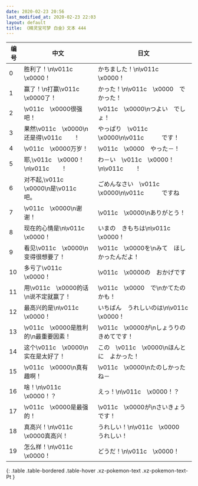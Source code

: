 ```yaml
---
date: 2020-02-23 20:56
last_modified_at: 2020-02-23 22:03
layout: default
title: 《精灵宝可梦 白金》文本 444
---
```

| 编号 | 中文 | 日文 |
| ---- | ---- | ---- |
| 0 | 胜利了！\n\v011c　\x0000！ | かちました！\n\v011c　\x0000！ |
| 1 | 赢了！\n打赢\v011c　\x0000了！ | かった！\n\v011c　\x0000　で　かった！ |
| 2 | \v011c　\x0000很强吧！ | \v011c　\x0000\nつよい　でしょ！ |
| 3 | 果然\v011c　\x0000\n还是得\v011c　　！ | やっぱり　\v011c　\x0000\n\v011c　　　です！ |
| 4 | \v011c　\x0000万岁！ | \v011c　\x0000　やった－！ |
| 5 | 耶,\v011c　\x0000！\n\v011c　　！ | わ－い　\v011c　\x0000！\n\v011c　　！ |
| 6 | 对不起,\v011c　\x0000\n是\v011c　　吧。 | ごめんなさい　\v011c　\x0000\n\v011c　　　ですね |
| 7 | \v011c　\x0000\n谢谢！ | \v011c　\x0000\nありがとう！ |
| 8 | 现在的心情是\n\v011c　\x0000！ | いまの　きもちは\n\v011c　\x0000！ |
| 9 | 看见\v011c　\x0000\n变得很想要了！ | \v011c　\x0000を\nみて　ほしかったんだよ！ |
| 10 | 多亏了\v011c　\x0000！ | \v011c　\x0000の　おかげです |
| 11 | 用\v011c　\x0000的话\n说不定就赢了！ | \v011c　\x0000　で\nかてたのかも！ |
| 12 | 最高兴的是\n\v011c　\x0000！ | いちばん　うれしいのは\n\v011c　\x0000！ |
| 13 | \v011c　\x0000是胜利的\n最重要因素！ | \v011c　\x0000が\nしょうりの　きめてです！ |
| 14 | 这个\v011c　\x0000\n实在是太好了！ | この　\v011c　\x0000\nほんとに　よかった！ |
| 15 | \v011c　\x0000\n真有趣啊！ | \v011c　\x0000\nたのしかったね－ |
| 16 | 啥！\n\v011c　\x0000！？ | えっ！\n\v011c　\x0000！？ |
| 17 | \v011c　\x0000是最强的！ | \v011c　\x0000が\nさいきょう　です！ |
| 18 | 真高兴！\n\v011c　\x0000真高兴！ | うれしい！\n\v011c　\x0000　うれしい！ |
| 19 | 怎么样！\n\v011c　\x0000！ | どうだ！\n\v011c　\x0000！ |
{: .table .table-bordered .table-hover .xz-pokemon-text .xz-pokemon-text-Pt }